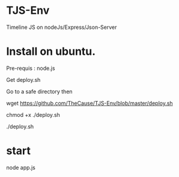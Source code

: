 # TJS-Env
Timeline JS on nodeJs/Express/Json-Server

# Install on ubuntu.
Pre-requis : node.js

Get deploy.sh

Go to a safe directory then

wget https://github.com/TheCause/TJS-Env/blob/master/deploy.sh

chmod +x ./deploy.sh

./deploy.sh

# start 
node app.js
